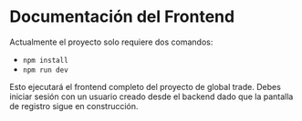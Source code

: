 # Documentación del Frontend

Actualmente el proyecto solo requiere dos comandos:
* `npm install`
* `npm run dev`

Esto ejecutará el frontend completo del proyecto de global trade.
Debes iniciar sesión con un usuario creado desde el backend dado que la pantalla de registro sigue en construcción.